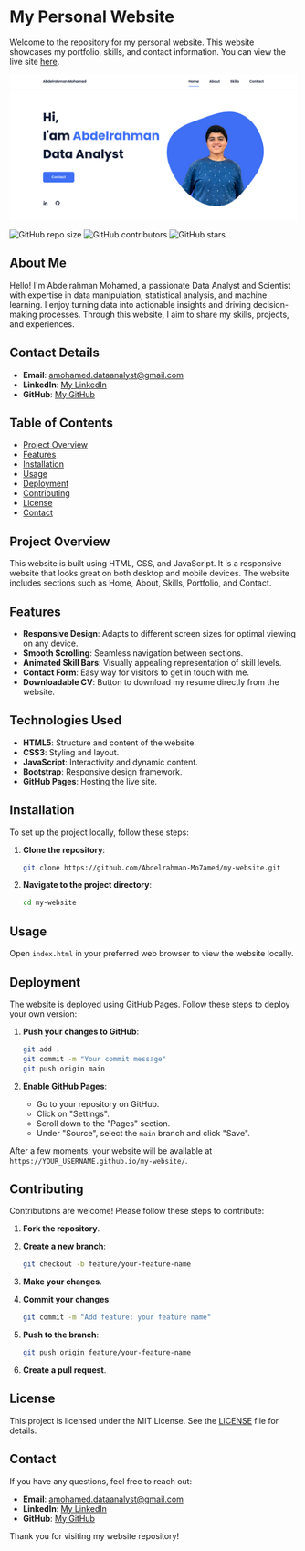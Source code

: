 # My Personal Website
Welcome to the repository for my personal website. This website showcases my portfolio, skills, and contact information. You can view the live site [here](https://abdelrahman-mo7amed.github.io/my-website/).

![Website](Preview.png)

![GitHub repo size](https://img.shields.io/github/repo-size/Abdelrahman-Mo7amed/my-website)
![GitHub contributors](https://img.shields.io/github/contributors/Abdelrahman-Mo7amed/my-website)
![GitHub stars](https://img.shields.io/github/stars/Abdelrahman-Mo7amed/my-website?style=social)

## About Me

Hello! I'm Abdelrahman Mohamed, a passionate Data Analyst and Scientist with expertise in data manipulation, statistical analysis, and machine learning. I enjoy turning data into actionable insights and driving decision-making processes. Through this website, I aim to share my skills, projects, and experiences.

## Contact Details

- **Email**: amohamed.dataanalyst@gmail.com
- **LinkedIn**: [My LinkedIn](https://www.linkedin.com/in/abdelrhmanmohmed)
- **GitHub**: [My GitHub](https://github.com/Abdelrahman-Mo7amed)

## Table of Contents

- [Project Overview](#project-overview)
- [Features](#features)
- [Installation](#installation)
- [Usage](#usage)
- [Deployment](#deployment)
- [Contributing](#contributing)
- [License](#license)
- [Contact](#contact)

## Project Overview

This website is built using HTML, CSS, and JavaScript. It is a responsive website that looks great on both desktop and mobile devices. The website includes sections such as Home, About, Skills, Portfolio, and Contact.

## Features

- **Responsive Design**: Adapts to different screen sizes for optimal viewing on any device.
- **Smooth Scrolling**: Seamless navigation between sections.
- **Animated Skill Bars**: Visually appealing representation of skill levels.
- **Contact Form**: Easy way for visitors to get in touch with me.
- **Downloadable CV**: Button to download my resume directly from the website.

## Technologies Used

- **HTML5**: Structure and content of the website.
- **CSS3**: Styling and layout.
- **JavaScript**: Interactivity and dynamic content.
- **Bootstrap**: Responsive design framework.
- **GitHub Pages**: Hosting the live site.

## Installation

To set up the project locally, follow these steps:

1. **Clone the repository**:

    ```bash
    git clone https://github.com/Abdelrahman-Mo7amed/my-website.git
    ```

2. **Navigate to the project directory**:

    ```bash
    cd my-website
    ```

## Usage

Open `index.html` in your preferred web browser to view the website locally.

## Deployment

The website is deployed using GitHub Pages. Follow these steps to deploy your own version:

1. **Push your changes to GitHub**:

    ```bash
    git add .
    git commit -m "Your commit message"
    git push origin main
    ```

2. **Enable GitHub Pages**:
    - Go to your repository on GitHub.
    - Click on "Settings".
    - Scroll down to the "Pages" section.
    - Under "Source", select the `main` branch and click "Save".

After a few moments, your website will be available at `https://YOUR_USERNAME.github.io/my-website/`.

## Contributing

Contributions are welcome! Please follow these steps to contribute:

1. **Fork the repository**.
2. **Create a new branch**:

    ```bash
    git checkout -b feature/your-feature-name
    ```

3. **Make your changes**.
4. **Commit your changes**:

    ```bash
    git commit -m "Add feature: your feature name"
    ```

5. **Push to the branch**:

    ```bash
    git push origin feature/your-feature-name
    ```

6. **Create a pull request**.

## License

This project is licensed under the MIT License. See the [LICENSE](LICENSE) file for details.

## Contact

If you have any questions, feel free to reach out:

- **Email**: amohamed.dataanalyst@gmail.com
- **LinkedIn**: [My LinkedIn](https://www.linkedin.com/in/abdelrhmanmohmed)
- **GitHub**: [My GitHub](https://github.com/Abdelrahman-Mo7amed)

Thank you for visiting my website repository!
